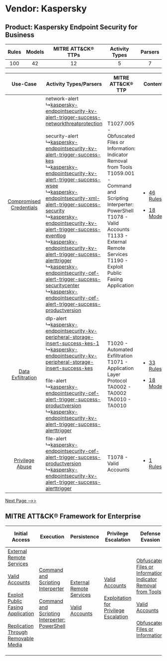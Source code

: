 Vendor: Kaspersky
=================
Product: Kaspersky Endpoint Security for Business
-------------------------------------------------
| Rules | Models | MITRE ATT&CK® TTPs | Activity Types | Parsers |
|:-----:|:------:|:------------------:|:--------------:|:-------:|
|  100  |   42   |         12         |       5        |    7    |

|    Use-Case    | Activity Types/Parsers    | MITRE ATT&CK® TTP    | Content    |
|:----:| ---- | ---- | ---- |
| [Compromised Credentials](../../../UseCases/uc_compromised_credentials.md) |  network-alert<br> ↳[kaspersky-endpointsecurity-kv-alert-trigger-success-networkthreatprotection](Ps/pC_kasperskyendpointsecuritykvalerttriggersuccessnetworkthreatprotection.md)<br><br> security-alert<br> ↳[kaspersky-endpointsecurity-kv-alert-trigger-success-kes](Ps/pC_kasperskyendpointsecuritykvalerttriggersuccesskes.md)<br> ↳[kaspersky-endpointsecurity-kv-alert-trigger-success-wsee](Ps/pC_kasperskyendpointsecuritykvalerttriggersuccesswsee.md)<br> ↳[kaspersky-endpointsecurity-xml-alert-trigger-success-security](Ps/pC_kasperskyendpointsecurityxmlalerttriggersuccesssecurity.md)<br> ↳[kaspersky-endpointsecurity-kv-alert-trigger-success-eventlog](Ps/pC_kasperskyendpointsecuritykvalerttriggersuccesseventlog.md)<br> ↳[kaspersky-endpointsecurity-kv-alert-trigger-success-alerttrigger](Ps/pC_kasperskyendpointsecuritykvalerttriggersuccessalerttrigger.md)<br> ↳[kaspersky-endpointsecurity-cef-alert-trigger-success-securitycenter](Ps/pC_kasperskyendpointsecuritycefalerttriggersuccesssecuritycenter.md)<br> ↳[kaspersky-endpointsecurity-cef-alert-trigger-success-productversion](Ps/pC_kasperskyendpointsecuritycefalerttriggersuccessproductversion.md)<br> | T1027.005 - Obfuscated Files or Information: Indicator Removal from Tools<br>T1059.001 - Command and Scripting Interperter: PowerShell<br>T1078 - Valid Accounts<br>T1133 - External Remote Services<br>T1190 - Exploit Public Fasing Application<br> | [<ul><li>46 Rules</li></ul><ul><li>18 Models</li></ul>](RM/r_m_kaspersky_kaspersky_endpoint_security_for_business_Compromised_Credentials.md) |
|       [Data Exfiltration](../../../UseCases/uc_data_exfiltration.md)       |  dlp-alert<br> ↳[kaspersky-endpointsecurity-kv-peripheral-storage-insert-success-kes-1](Ps/pC_kasperskyendpointsecuritykvperipheralstorageinsertsuccesskes1.md)<br> ↳[kaspersky-endpointsecurity-kv-peripheral-storage-insert-success-kes](Ps/pC_kasperskyendpointsecuritykvperipheralstorageinsertsuccesskes.md)<br><br> file-alert<br> ↳[kaspersky-endpointsecurity-cef-alert-trigger-success-productversion](Ps/pC_kasperskyendpointsecuritycefalerttriggersuccessproductversion.md)<br> ↳[kaspersky-endpointsecurity-kv-alert-trigger-success-alerttrigger](Ps/pC_kasperskyendpointsecuritykvalerttriggersuccessalerttrigger.md)<br>    | T1020 - Automated Exfiltration<br>T1071 - Application Layer Protocol<br>TA0002 - TA0002<br>TA0010 - TA0010<br>    | [<ul><li>33 Rules</li></ul><ul><li>18 Models</li></ul>](RM/r_m_kaspersky_kaspersky_endpoint_security_for_business_Data_Exfiltration.md)       |
|         [Privilege Abuse](../../../UseCases/uc_privilege_abuse.md)         |  file-alert<br> ↳[kaspersky-endpointsecurity-cef-alert-trigger-success-productversion](Ps/pC_kasperskyendpointsecuritycefalerttriggersuccessproductversion.md)<br> ↳[kaspersky-endpointsecurity-kv-alert-trigger-success-alerttrigger](Ps/pC_kasperskyendpointsecuritykvalerttriggersuccessalerttrigger.md)<br>    | T1078 - Valid Accounts<br>    | [<ul><li>1 Rules</li></ul>](RM/r_m_kaspersky_kaspersky_endpoint_security_for_business_Privilege_Abuse.md)    |
[Next Page -->>](2_ds_kaspersky_kaspersky_endpoint_security_for_business.md)

MITRE ATT&CK® Framework for Enterprise
--------------------------------------
| Initial Access                                                                                                                                                                                                                                                                                                                 | Execution                                                                                                                                                                                    | Persistence                                                                                                                                      | Privilege Escalation                                                                                                                                          | Defense Evasion                                                                                                                                                                                                                                                               | Credential Access | Discovery | Lateral Movement                                                                         | Collection | Command and Control                                                             | Exfiltration                                                                                                                                                                                                                                                                       | Impact |
| ------------------------------------------------------------------------------------------------------------------------------------------------------------------------------------------------------------------------------------------------------------------------------------------------------------------------------ | -------------------------------------------------------------------------------------------------------------------------------------------------------------------------------------------- | ------------------------------------------------------------------------------------------------------------------------------------------------ | ------------------------------------------------------------------------------------------------------------------------------------------------------------- | ----------------------------------------------------------------------------------------------------------------------------------------------------------------------------------------------------------------------------------------------------------------------------- | ----------------- | --------- | ---------------------------------------------------------------------------------------- | ---------- | ------------------------------------------------------------------------------- | ---------------------------------------------------------------------------------------------------------------------------------------------------------------------------------------------------------------------------------------------------------------------------------- | ------ |
| [External Remote Services](https://attack.mitre.org/techniques/T1133)<br><br>[Valid Accounts](https://attack.mitre.org/techniques/T1078)<br><br>[Exploit Public Fasing Application](https://attack.mitre.org/techniques/T1190)<br><br>[Replication Through Removable Media](https://attack.mitre.org/techniques/T1091)<br><br> | [Command and Scripting Interperter](https://attack.mitre.org/techniques/T1059)<br><br>[Command and Scripting Interperter: PowerShell](https://attack.mitre.org/techniques/T1059/001)<br><br> | [External Remote Services](https://attack.mitre.org/techniques/T1133)<br><br>[Valid Accounts](https://attack.mitre.org/techniques/T1078)<br><br> | [Valid Accounts](https://attack.mitre.org/techniques/T1078)<br><br>[Exploitation for Privilege Escalation](https://attack.mitre.org/techniques/T1068)<br><br> | [Obfuscated Files or Information: Indicator Removal from Tools](https://attack.mitre.org/techniques/T1027/005)<br><br>[Valid Accounts](https://attack.mitre.org/techniques/T1078)<br><br>[Obfuscated Files or Information](https://attack.mitre.org/techniques/T1027)<br><br> |                   |           | [Replication Through Removable Media](https://attack.mitre.org/techniques/T1091)<br><br> |            | [Application Layer Protocol](https://attack.mitre.org/techniques/T1071)<br><br> | [Exfiltration Over Physical Medium: Exfiltration over USB](https://attack.mitre.org/techniques/T1052/001)<br><br>[Exfiltration Over Physical Medium](https://attack.mitre.org/techniques/T1052)<br><br>[Automated Exfiltration](https://attack.mitre.org/techniques/T1020)<br><br> |        |